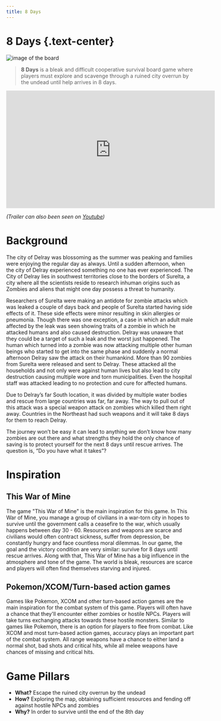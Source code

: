 ```yaml
---
title: 8 Days
---
```



# 8 Days {.text-center}

<img src="/map_final.png" alt="image of the board" class="image-center">

> **8 Days** is a bleak and difficult cooperative survival board game
> where players must explore and scavenge through a ruined city overrun
> by the undead until help arrives in 8 days.

<iframe width="560" height="315" class="yt-video"
    src="https://www.youtube-nocookie.com/embed/qQnWzCLpuT4" title="YouTube
    video player" frameborder="0" allow="accelerometer; autoplay;
    clipboard-write; encrypted-media; gyroscope; picture-in-picture;
    web-share" allowfullscreen></iframe>

*(Trailer can also been seen on
[Youtube](https://www.youtube.com/watch?v=qQnWzCLpuT4&embeds_referring_euri=http%3A%2F%2Flocalhost%3A1313%2F))*

# Background
The city of Delray was blossoming as the summer was peaking and families
were enjoying the regular day as always. Until a sudden afternoon, when
the city of Delray experienced something no one has ever
experienced. The City of Delray lies in southwest territories close to
the borders of Surelta, a city where all the scientists reside to
research inhuman origins such as Zombies and aliens that might one day
possess a threat to humanity.

Researchers of Surelta were making an antidote for zombie attacks which
was leaked a couple of days back and people of Surelta started having
side effects of it. These side effects were minor resulting in skin
allergies or pneumonia. Though there was one exception, a case in which
an adult male affected by the leak was seen showing traits of a zombie
in which he attacked humans and also caused destruction. Delray was
unaware that they could be a target of such a leak and the worst just
happened. The human which turned into a zombie was now attacking
multiple other human beings who started to get into the same phase and
suddenly a normal afternoon Delray saw the attack on their
humankind. More than 90 zombies from Surelta were released and sent to
Delray. These attacked all the households and not only were against
human lives but also lead to city destruction causing multiple wore and
torn municipalities. Even the hospital staff was attacked leading to no
protection and cure for affected humans.

Due to Delray’s far South location, it was divided by multiple water
bodies and rescue from large countries was far, far away. The way to
pull out of this attack was a special weapon attack on zombies which
killed them right away. Countries in the Northeast had such weapons and
it will take 8 days for them to reach Delray.

The journey won’t be easy it can lead to anything we don’t know how many
zombies are out there and what strengths they hold the only chance of
saving is to protect yourself for the next 8 days until rescue
arrives. The question is, “Do you have what it takes”?

# Inspiration
## This War of Mine
The game "This War of Mine" is the main inspiration for this game. In
This War of Mine, you manage a group of civilians in a war-torn city in
hopes to survive until the government calls a ceasefire to the war,
which usually happens between day 30 - 60. Resources and weapons are
scarce and civilians would often contract sickness, suffer from
depression, be constantly hungry and face countless moral dilemmas. In
our game, the goal and the victory condition are very similar: survive
for 8 days until rescue arrives. Along with that, This War of Mine has a
big influence in the atmosphere and tone of the game. The world is
bleak, resources are scarce and players will often find themselves
starving and injured.

## Pokemon/XCOM/Turn-based action games
Games like Pokemon, XCOM and other turn-based action games are the main
inspiration for the combat system of this game. Players will often have
a chance that they'll encounter either zombies or hostile NPCs. Players
will take turns exchanging attacks towards these hostile
monsters. Similar to games like Pokemon, there is an option for players
to flee from combat. Like XCOM and most turn-based action games,
accuracy plays an important part of the combat system. All range weapons
have a chance to either land a normal shot, bad shots and critical hits,
while all melee weapons have chances of missing and critical hits.

# Game Pillars
* **What?** Escape the ruined city overrun by the undead
* **How?** Exploring the map, obtaining sufficient resources and fending
  off against hostile NPCs and zombies
* **Why?** In order to survive until the end of the 8th day
